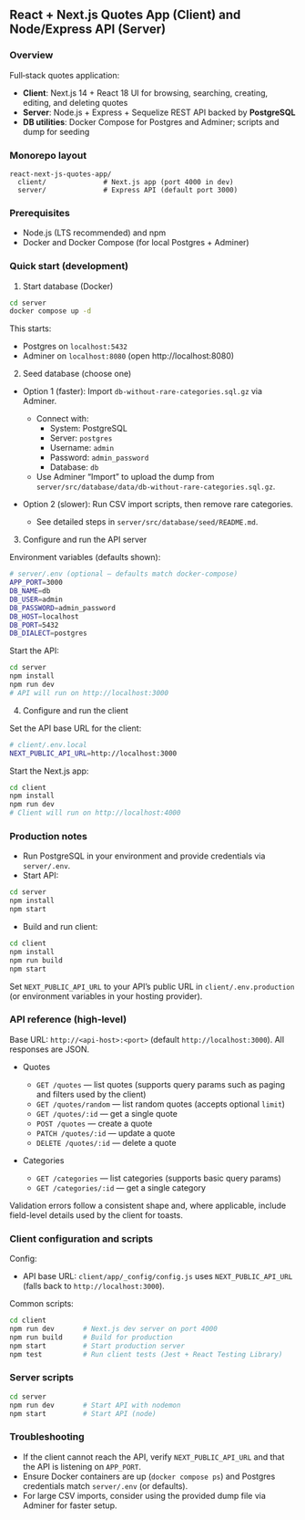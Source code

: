 ## React + Next.js Quotes App (Client) and Node/Express API (Server)

### Overview

Full‑stack quotes application:
- **Client**: Next.js 14 + React 18 UI for browsing, searching, creating, editing, and deleting quotes
- **Server**: Node.js + Express + Sequelize REST API backed by **PostgreSQL**
- **DB utilities**: Docker Compose for Postgres and Adminer; scripts and dump for seeding

### Monorepo layout

```text
react-next-js-quotes-app/
  client/              # Next.js app (port 4000 in dev)
  server/              # Express API (default port 3000)
```

### Prerequisites

- Node.js (LTS recommended) and npm
- Docker and Docker Compose (for local Postgres + Adminer)

### Quick start (development)

1) Start database (Docker)

```bash
cd server
docker compose up -d
```

This starts:
- Postgres on `localhost:5432`
- Adminer on `localhost:8080` (open http://localhost:8080)

2) Seed database (choose one)

- Option 1 (faster): Import `db-without-rare-categories.sql.gz` via Adminer.
  - Connect with:
    - System: PostgreSQL
    - Server: `postgres`
    - Username: `admin`
    - Password: `admin_password`
    - Database: `db`
  - Use Adminer “Import” to upload the dump from `server/src/database/data/db-without-rare-categories.sql.gz`.

- Option 2 (slower): Run CSV import scripts, then remove rare categories.
  - See detailed steps in `server/src/database/seed/README.md`.

3) Configure and run the API server

Environment variables (defaults shown):

```bash
# server/.env (optional – defaults match docker-compose)
APP_PORT=3000
DB_NAME=db
DB_USER=admin
DB_PASSWORD=admin_password
DB_HOST=localhost
DB_PORT=5432
DB_DIALECT=postgres
```

Start the API:

```bash
cd server
npm install
npm run dev
# API will run on http://localhost:3000
```

4) Configure and run the client

Set the API base URL for the client:

```bash
# client/.env.local
NEXT_PUBLIC_API_URL=http://localhost:3000
```

Start the Next.js app:

```bash
cd client
npm install
npm run dev
# Client will run on http://localhost:4000
```

### Production notes

- Run PostgreSQL in your environment and provide credentials via `server/.env`.
- Start API:

```bash
cd server
npm install
npm start
```

- Build and run client:

```bash
cd client
npm install
npm run build
npm start
```

Set `NEXT_PUBLIC_API_URL` to your API’s public URL in `client/.env.production` (or environment variables in your hosting provider).

### API reference (high‑level)

Base URL: `http://<api-host>:<port>` (default `http://localhost:3000`). All responses are JSON.

- Quotes
  - `GET /quotes` — list quotes (supports query params such as paging and filters used by the client)
  - `GET /quotes/random` — list random quotes (accepts optional `limit`)
  - `GET /quotes/:id` — get a single quote
  - `POST /quotes` — create a quote
  - `PATCH /quotes/:id` — update a quote
  - `DELETE /quotes/:id` — delete a quote

- Categories
  - `GET /categories` — list categories (supports basic query params)
  - `GET /categories/:id` — get a single category

Validation errors follow a consistent shape and, where applicable, include field-level details used by the client for toasts.

### Client configuration and scripts

Config:
- API base URL: `client/app/_config/config.js` uses `NEXT_PUBLIC_API_URL` (falls back to `http://localhost:3000`).

Common scripts:

```bash
cd client
npm run dev       # Next.js dev server on port 4000
npm run build     # Build for production
npm start         # Start production server
npm test          # Run client tests (Jest + React Testing Library)
```

### Server scripts

```bash
cd server
npm run dev       # Start API with nodemon
npm start         # Start API (node)
```

### Troubleshooting

- If the client cannot reach the API, verify `NEXT_PUBLIC_API_URL` and that the API is listening on `APP_PORT`.
- Ensure Docker containers are up (`docker compose ps`) and Postgres credentials match `server/.env` (or defaults).
- For large CSV imports, consider using the provided dump file via Adminer for faster setup.

